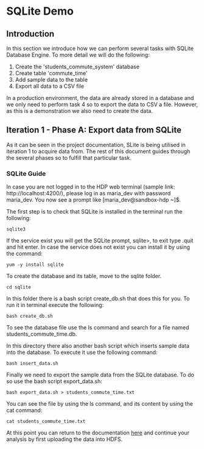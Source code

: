 # SQLite Demo

## Introduction
In this section we introduce how we can perform several tasks with SQLite Database Engine. To more detail we will do the following:
1. Create the 'students_commute_system' database
2. Create table 'commute_time'
3. Add sample data to the table
4. Export all data to a CSV file

In a production environment, the data  are already stored in a database and we only need to perform task 4 so to export the data to CSV a file.
However, as this is a demonstration we also need to create the data.

## Iteration 1 - Phase A: Export data from SQLite

As it can be seen in the project documentation, SLite  is being  utilised in iteration 1 to acquire data from. The rest of this document guides through the several phases so to fulfill that particular task.


### SQLite Guide

In case you are not logged in to the HDP web terminal (sample link: http://localhost:4200/), please log in as maria_dev with password maria_dev.
You now see a prompt like [maria_dev@sandbox-hdp ~]$.

The first step is to check that SQLite is installed in the terminal run the following:
```
sqlite3
```

If the service exist you will get the SQLite prompt, sqlite>, to exit type .quit and hit enter. In case the service does not exist you can install it by using the command:
```
yum -y install sqlite
```

To create the database and its table, move to the sqlite folder.
```
cd sqlite
```

In this folder there is a bash script create_db.sh that does this for you. To run it in terminal execute the following:

```
bash create_db.sh
```
To see the database file use the ls command and search for a file named students_commute_time.db.

In this directory there also another bash script which inserts sample data into the database. To execute it use the following command:
```
bash insert_data.sh
```

Finally we need to export the sample data from the SQLite database. To do so use the bash script export_data.sh:
```
bash export_data.sh > students_commute_time.txt
```

You can see the file by using the ls command, and its content by using the cat command:
```
cat students_commute_time.txt
```

At this point you can return to the documentation [here](https://github.com/UoW-CPC/rabbda-university-portal#phase-a-export-data-from-sqlite-and-upload-them-to-hdfs) and continue your analysis by first uploading the data into HDFS.
